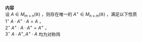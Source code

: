 **内容**  
设 $A\in M_{m\times n}(\mathbb R)$ ，则存在唯一的 $A^+\in M_{n\times m}(\mathbb R)$ ，满足以下性质  
$1^\circ\ A\cdot A^+\cdot A=A$ ，  
$2^\circ\ A^+\cdot A\cdot A^+=A^+$ ，  
$3^\circ\ A\cdot A^+,A^+\cdot A$ 均为对称阵  
